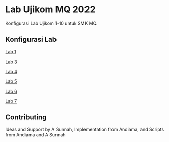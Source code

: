 # Lab Ujikom MQ 2022

Konfigurasi Lab Ujikom 1-10 untuk SMK MQ.

## Konfigurasi Lab
[Lab 1](https://github.com/ujikomidn/Ujikom-IDN-2022/blob/main/Configuration/Lab1.md)

[Lab 3](https://github.com/ujikomidn/Ujikom-IDN-2022/blob/main/Configuration/Lab3.md)

[Lab 4](https://github.com/ujikomidn/Ujikom-IDN-2022/blob/main/Configuration/Lab4.md)

[Lab 5](https://github.com/ujikomidn/Ujikom-IDN-2022/blob/main/Configuration/Lab5.md)

[Lab 6](https://github.com/ujikomidn/Ujikom-IDN-2022/blob/main/Configuration/Lab6.md)

[Lab 7](https://github.com/ujikomidn/Ujikom-IDN-2022/blob/main/Configuration/Lab7.md)

## Contributing
Ideas and Support by A Sunnah, Implementation from Andiama, and Scripts from Andiama and A Sunnah
